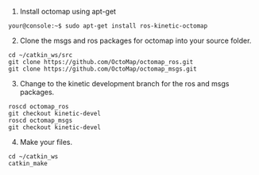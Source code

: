 1. Install octomap using apt-get
```console
your@console:~$ sudo apt-get install ros-kinetic-octomap
```
2. Clone the msgs and ros packages for octomap into your source folder.
```
cd ~/catkin_ws/src
git clone https://github.com/OctoMap/octomap_ros.git
git clone https://github.com/OctoMap/octomap_msgs.git
```
3. Change to the kinetic development branch for the ros and msgs packages.
```
roscd octomap_ros
git checkout kinetic-devel
roscd octomap_msgs
git checkout kinetic-devel
```
4. Make your files.
```
cd ~/catkin_ws
catkin_make
```
